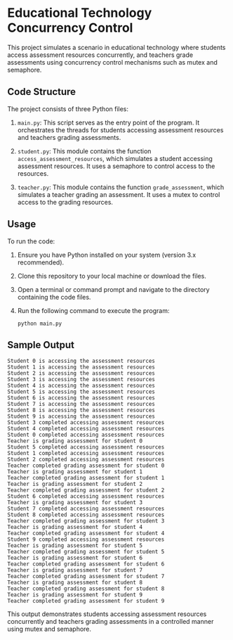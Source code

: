 
# Educational Technology Concurrency Control

This project simulates a scenario in educational technology where students access assessment resources concurrently, and teachers grade assessments using concurrency control mechanisms such as mutex and semaphore.

## Code Structure

The project consists of three Python files:

1. `main.py`: This script serves as the entry point of the program. It orchestrates the threads for students accessing assessment resources and teachers grading assessments.

2. `student.py`: This module contains the function `access_assessment_resources`, which simulates a student accessing assessment resources. It uses a semaphore to control access to the resources.

3. `teacher.py`: This module contains the function `grade_assessment`, which simulates a teacher grading an assessment. It uses a mutex to control access to the grading resources.

## Usage

To run the code:

1. Ensure you have Python installed on your system (version 3.x recommended).

2. Clone this repository to your local machine or download the files.

3. Open a terminal or command prompt and navigate to the directory containing the code files.

4. Run the following command to execute the program:

   ```
   python main.py
   ```

## Sample Output

```
Student 0 is accessing the assessment resources
Student 1 is accessing the assessment resources
Student 2 is accessing the assessment resources
Student 3 is accessing the assessment resources
Student 4 is accessing the assessment resources
Student 5 is accessing the assessment resources
Student 6 is accessing the assessment resources
Student 7 is accessing the assessment resources
Student 8 is accessing the assessment resources
Student 9 is accessing the assessment resources
Student 3 completed accessing assessment resources
Student 4 completed accessing assessment resources
Student 0 completed accessing assessment resources
Teacher is grading assessment for student 0
Student 5 completed accessing assessment resources
Student 1 completed accessing assessment resources
Student 2 completed accessing assessment resources
Teacher completed grading assessment for student 0
Teacher is grading assessment for student 1
Teacher completed grading assessment for student 1
Teacher is grading assessment for student 2
Teacher completed grading assessment for student 2
Student 6 completed accessing assessment resources
Teacher is grading assessment for student 3
Student 7 completed accessing assessment resources
Student 8 completed accessing assessment resources
Teacher completed grading assessment for student 3
Teacher is grading assessment for student 4
Teacher completed grading assessment for student 4
Student 9 completed accessing assessment resources
Teacher is grading assessment for student 5
Teacher completed grading assessment for student 5
Teacher is grading assessment for student 6
Teacher completed grading assessment for student 6
Teacher is grading assessment for student 7
Teacher completed grading assessment for student 7
Teacher is grading assessment for student 8
Teacher completed grading assessment for student 8
Teacher is grading assessment for student 9
Teacher completed grading assessment for student 9
```

This output demonstrates students accessing assessment resources concurrently and teachers grading assessments in a controlled manner using mutex and semaphore.



